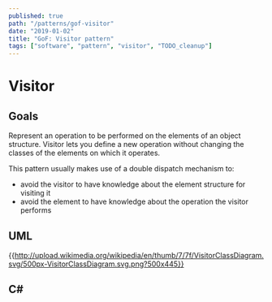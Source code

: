 ```yaml
---
published: true
path: "/patterns/gof-visitor"
date: "2019-01-02"
title: "GoF: Visitor pattern"
tags: ["software", "pattern", "visitor", "TODO_cleanup"]
---
```

# Visitor

## Goals

Represent an operation to be performed on the elements of an object structure. Visitor lets you define a new operation without changing the classes of the elements on which it operates.

This pattern usually makes use of a double dispatch mechanism to:

* avoid the visitor to have knowledge about the element structure for visiting it
* avoid the element to have knowledge about the operation the visitor performs

## UML

{{http://upload.wikimedia.org/wikipedia/en/thumb/7/7f/VisitorClassDiagram.svg/500px-VisitorClassDiagram.svg.png?500x445}}

## C#
